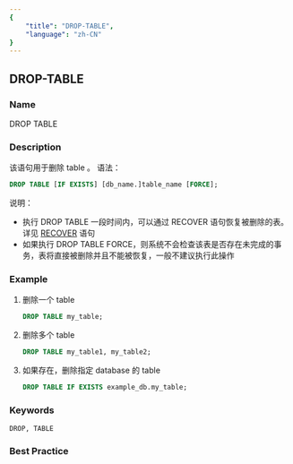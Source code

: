 ```yaml
---
{
    "title": "DROP-TABLE",
    "language": "zh-CN"
}
---
```


<!--
Licensed to the Apache Software Foundation (ASF) under one
or more contributor license agreements.  See the NOTICE file
distributed with this work for additional information
regarding copyright ownership.  The ASF licenses this file
to you under the Apache License, Version 2.0 (the
"License"); you may not use this file except in compliance
with the License.  You may obtain a copy of the License at

  http://www.apache.org/licenses/LICENSE-2.0

Unless required by applicable law or agreed to in writing,
software distributed under the License is distributed on an
"AS IS" BASIS, WITHOUT WARRANTIES OR CONDITIONS OF ANY
KIND, either express or implied.  See the License for the
specific language governing permissions and limitations
under the License.
-->

## DROP-TABLE

### Name

DROP TABLE

### Description

该语句用于删除 table 。
语法：

```sql
DROP TABLE [IF EXISTS] [db_name.]table_name [FORCE];
```


说明：

- 执行 DROP TABLE 一段时间内，可以通过 RECOVER 语句恢复被删除的表。详见 [RECOVER](../../../../sql-manual/sql-reference/Database-Administration-Statements/RECOVER.md) 语句
- 如果执行 DROP TABLE FORCE，则系统不会检查该表是否存在未完成的事务，表将直接被删除并且不能被恢复，一般不建议执行此操作

### Example

1. 删除一个 table
   
    ```sql
    DROP TABLE my_table;
    ```

2. 删除多个 table
   
    ```sql
    DROP TABLE my_table1, my_table2;
    ```

3. 如果存在，删除指定 database 的 table
   
    ```sql
    DROP TABLE IF EXISTS example_db.my_table;
    ```
    

### Keywords

    DROP, TABLE

### Best Practice

